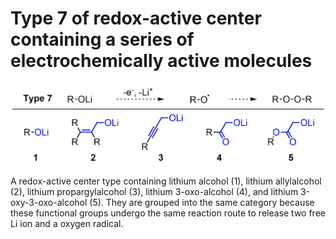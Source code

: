 # Type 7 of redox-active center containing a series of electrochemically active molecules
![My Local Image](../Images/Type07.png 'Type 7 of redox-active center containing a series of electrochemically active')

A redox-active center type containing lithium alcohol (1), lithium allylalcohol (2), lithium propargylalcohol (3), lithium 3-oxo-alcohol (4), and lithium 3-oxy-3-oxo-alcohol (5). They are grouped into the same category because these functional groups undergo the same reaction route to release two free Li ion and a oxygen radical.